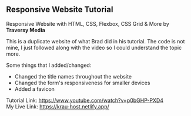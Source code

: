 ## Responsive Website Tutorial

Responsive Website with HTML, CSS, Flexbox, CSS Grid &amp; More by **Traversy Media**

This is a duplicate website of what Brad did in his tutorial. The code is not mine, I just followed along with the video so I could understand the topic more.

Some things that I added/changed:
* Changed the title names throughout the website
* Changed the form's responsiveness for smaller devices
* Added a favicon

Tutorial Link: <https://www.youtube.com/watch?v=p0bGHP-PXD4>  
My Live Link: <https://krau-host.netlify.app/>
